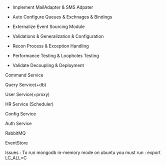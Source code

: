 - Implement MailAdapter & SMS Adpater
- Auto Configure Queues & Exchnages & Bindings
- Externalize Event Sourcing Module
- Validations & Generalization & Configuration

- Recon Process & Exception Handling
- Performance Testing & Loopholes Testing
- Validate Decoupling & Deployment


Command Service

Query   Service(+db)

User    Service(+proxy)

HR Service (Scheduler)


Config   Service

Auth Service


RabbitMQ

EventStore

Issues :
To run mongodb in-memory mode on ubuntu you must run : export LC_ALL=C







